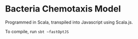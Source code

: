 # Bacteria Chemotaxis Model

Programmed in Scala, transpiled into Javascript using Scala.js. 

To compile, run `sbt ~fastOptJS`